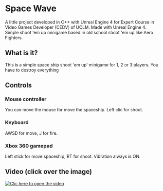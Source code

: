 # Space Wave
A little project developed in C++ with Unreal Engine 4 for Expert Course in Video Games Developer (CEDV) of UCLM. Made with Unreal Engine 4. Simple shoot 'em up minigame based in old school shoot 'em up like Aero Fighters.

## What is it?
This is a simple space ship shoot 'em up' minigame for 1, 2 or 3 players. You have to destroy everything

## Controls
### Mouse controller
You can move the mouse for move the spaceship. Left clic for shoot.

### Keyboard
AWSD for move, J for fire.

### Xbox 360 gamepad
Left stick for move spaceship, RT for shoot. Vibration always is ON.

## Video (click over the image)
[![Clic here to open the video](https://img.youtube.com/vi/-Fh1wQ6GhOE/0.jpg)](https://www.youtube.com/watch?v=-Fh1wQ6GhOE)

